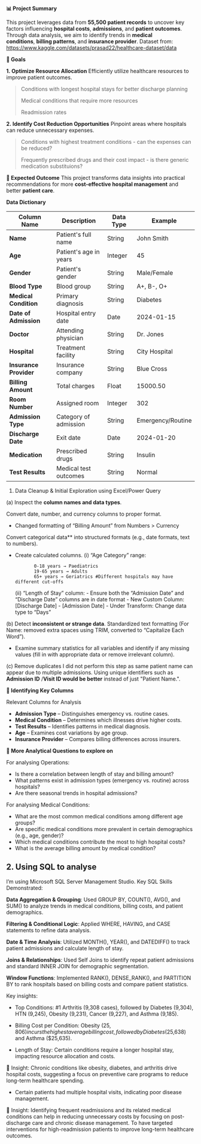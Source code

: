 **📊 Project Summary**

This project leverages data from **55,500 patient records** to uncover key factors influencing **hospital costs**, **admissions**, and **patient outcomes**. Through data analysis, we aim to identify trends in **medical conditions**, **billing patterns**, and **insurance provider**. 
Dataset from: https://www.kaggle.com/datasets/prasad22/healthcare-dataset/data

**🎯 Goals**

**1. Optimize Resource Allocation**
Efficiently utilize healthcare resources to improve patient outcomes.
> Conditions with longest hospital stays for better discharge planning
> 
> Medical conditions that require more resources
> 
> Readmission rates

**2. Identify Cost Reduction Opportunities**
Pinpoint areas where hospitals can reduce unnecessary expenses.
> Conditions with highest treatment conditions - can the expenses can be reduced?
> 
> Frequently prescribed drugs and their cost impact - is there generic medication substituions?



**📌 Expected Outcome**
This project transforms data insights into practical recommendations for more **cost-effective hospital management** and better **patient care**.



**Data Dictionary**

| Column Name | Description | Data Type | Example |
| --- | --- | --- | --- |
| **Name** | Patient's full name | String | John Smith |
| **Age** | Patient's age in years | Integer | 45 |
| **Gender** | Patient's gender | String | Male/Female |
| **Blood Type** | Blood group | String | A+, B-, O+ |
| **Medical Condition** | Primary diagnosis | String | Diabetes |
| **Date of Admission** | Hospital entry date | Date | 2024-01-15 |
| **Doctor** | Attending physician | String | Dr. Jones |
| **Hospital** | Treatment facility | String | City Hospital |
| **Insurance Provider** | Insurance company | String | Blue Cross |
| **Billing Amount** | Total charges | Float | 15000.50 |
| **Room Number** | Assigned room | Integer | 302 |
| **Admission Type** | Category of admission | String | Emergency/Routine |
| **Discharge Date** | Exit date | Date | 2024-01-20 |
| **Medication** | Prescribed drugs | String | Insulin |
| **Test Results** | Medical test outcomes | String | Normal |

1. Data Cleanup & Initial Exploration using Excel/Power Query

(a) Inspect the **column names and data types**.

Convert date, number, and currency columns to proper format.
- Changed formatting of “Billing Amount” from Numbers > Currency

Convert categorical data** into structured formats (e.g., date formats, text to numbers).
- Create calculated columns.
  (i) “Age Category” range:
            
            
             0-18 years → Paediatrics
             19-65 years → Adults
             65+ years → Geriatrics #Different hospitals may have different cut-offs
            
            
  (ii) “Length of Stay” column:
            - Ensure both the “Admission Date” and “Discharge Date” columns are in date format
            - New Custom Column: [Discharge Date] - [Admission Date]
            - Under Transform: Change data type to “Days”

        
(b) Detect **inconsistent or strange data**.
 Standardized text formatting (For Name: removed extra spaces using TRIM, converted to “Capitalize Each Word”).
- Examine summary statistics for all variables and identify if any missing values (fill in with appropriate data or remove irrelevant column).
    
    
(c) Remove duplicates
I did not perform this step as same patient name can appear due to multiple admissions.
Using unique identifiers such as **Admission ID** /**Visit ID would be better** instead of just "Patient Name.". 
        
        
**📌 Identifying Key Columns**

Relevant Columns for Analysis
- **Admission Type** – Distinguishes emergency vs. routine cases.
- **Medical Condition** – Determines which illnesses drive higher costs.
- **Test Results** – Identifies patterns in medical diagnosis.
- **Age** – Examines cost variations by age group.
- **Insurance Provider** – Compares billing differences across insurers.


**📌 More Analytical Questions to explore on**

For analysing Operations:
- Is there a correlation between length of stay and billing amount?
- What patterns exist in admission types (emergency vs. routine) across hospitals?
- Are there seasonal trends in hospital admissions?

For analysing Medical Conditions:
- What are the most common medical conditions among different age groups?
- Are specific medical conditions more prevalent in certain demographics (e.g., age, gender)?
- Which medical conditions contribute the most to high hospital costs?
- What is the average billing amount by medical condition?




## 2. Using SQL to analyse
I’m using Microsoft SQL Server Management Studio. Key SQL Skills Demonstrated:

**Data Aggregation & Grouping**: Used GROUP BY, COUNT(), AVG(), and SUM() to analyze trends in medical conditions, billing costs, and patient demographics.

**Filtering & Conditional Logic**: Applied WHERE, HAVING, and CASE statements to refine data analysis.

**Date & Time Analysis**: Utilized MONTH(), YEAR(), and DATEDIFF() to track patient admissions and calculate length of stay.

**Joins & Relationships**: Used Self Joins to identify repeat patient admissions and standard INNER JOIN for demographic segmentation.

**Window Functions**: Implemented RANK(), DENSE_RANK(), and PARTITION BY to rank hospitals based on billing costs and compare patient statistics.



Key insights:

- Top Conditions: #1 Arthritis (9,308 cases), followed by Diabetes (9,304), HTN (9,245), Obesity (9,231), Cancer (9,227), and Asthma (9,185).

- Billing Cost per Condition: Obesity ($25,806) incurs the highest average billing cost, followed by Diabetes ($25,638) and Asthma ($25,635).

- Length of Stay: Certain conditions require a longer hospital stay, impacting resource allocation and costs.

📌 Insight: Chronic conditions like obesity, diabetes, and arthritis drive hospital costs, suggesting a focus on preventive care programs to reduce long-term healthcare spending.

- Certain patients had multiple hospital visits, indicating poor disease management.

📌 Insight: Identifying frequent readmissions and its related medical conditions can help in reducing unnecessary costs by focusing on post-discharge care and chronic disease management. To have targeted interventions for high-readmission patients to improve long-term healthcare outcomes.

